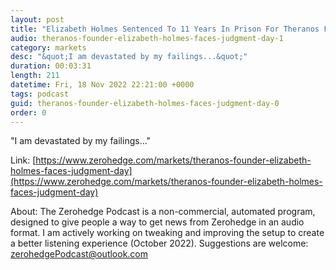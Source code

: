 ```yaml
---
layout: post
title: "Elizabeth Holmes Sentenced To 11 Years In Prison For Theranos Fraud"
audio: theranos-founder-elizabeth-holmes-faces-judgment-day-1
category: markets
desc: "&quot;I am devastated by my failings...&quot;"
duration: 00:03:31
length: 211
datetime: Fri, 18 Nov 2022 22:21:00 +0000
tags: podcast
guid: theranos-founder-elizabeth-holmes-faces-judgment-day-0
order: 0
---
```

&quot;I am devastated by my failings...&quot;

Link: [https://www.zerohedge.com/markets/theranos-founder-elizabeth-holmes-faces-judgment-day](https://www.zerohedge.com/markets/theranos-founder-elizabeth-holmes-faces-judgment-day)

About: The Zerohedge Podcast is a non-commercial, automated program, designed to give people a way to get news from Zerohedge in an audio format.  I am actively working on tweaking and improving the setup to create a better listening experience (October 2022).  Suggestions are welcome: [zerohedgePodcast@outlook.com](mailto:zerohedgePodcast@outlook.com)